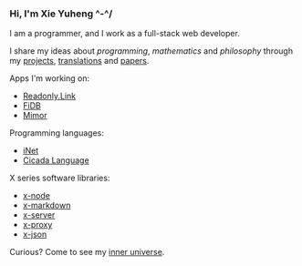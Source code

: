 ### Hi, I'm Xie Yuheng ^-^/

I am a programmer, and I work as a full-stack web developer.

I share my ideas about _programming_, _mathematics_ and _philosophy_
through my [projects](PROJECTS.md), [translations](TRANSLATIONS.md) and [papers](PAPERS.md).

Apps I'm working on:

- [Readonly.Link](https://readonly.link)
- [FiDB](https://fidb.app)
- [Mimor](https://mimor.app)

Programming languages:

- [iNet](https://inet.run)
- [Cicada Language](https://cicada-lang.org)

X series software libraries:

- [x-node](https://github.com/xieyuheng/x-node)
- [x-markdown](https://github.com/xieyuheng/x-markdown)
- [x-server](https://github.com/xieyuheng/x-server)
- [x-proxy](https://github.com/xieyuheng/x-proxy)
- [x-json](https://github.com/xieyuheng/x-json)

Curious? Come to see my [inner universe](https://github.com/xieyuheng/inner).
